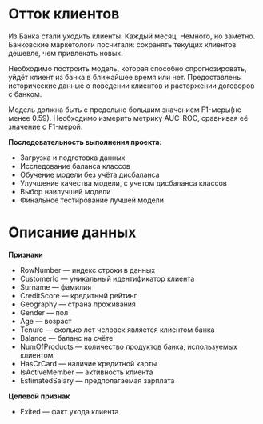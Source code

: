 # Отток клиентов

Из Банка стали уходить клиенты. Каждый месяц. Немного, но заметно.
Банковские маркетологи посчитали: сохранять текущих клиентов дешевле, чем привлекать новых.


Необходимо построить модель, которая способно спрогнозировать, уйдёт клиент из банка в ближайшее время или нет.
Предоставлены исторические данные о поведении клиентов и расторжении договоров с банком. 


Модель должна быть с предельно большим значением F1-меры(не менее 0.59).
Необходимо измерить метрику AUC-ROC, сравнивая её значение с F1-мерой.

**Последовательность выполнения проекта:**
 * Загрузка и подготовка данных
 * Исследование баланса классов
 * Обучение модели без учёта дисбаланса
 * Улучшение качества модели, с учетом дисбаланса классов
 * Выбор наилучшей модели
 * Финальное тестирование лучшей модели


# Описание данных

**Признаки**
 * RowNumber — индекс строки в данных
 * CustomerId — уникальный идентификатор клиента
 * Surname — фамилия
 * CreditScore — кредитный рейтинг
 * Geography — страна проживания
 * Gender — пол
 * Age — возраст
 * Tenure — сколько лет человек является клиентом банка
 * Balance — баланс на счёте
 * NumOfProducts — количество продуктов банка, используемых клиентом
 * HasCrCard — наличие кредитной карты
 * IsActiveMember — активность клиента
 * EstimatedSalary — предполагаемая зарплата


**Целевой признак**
 * Exited — факт ухода клиента
